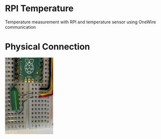 # RPI Temperature
Temperature measurement with RPI and temperature sensor using OneWire communication

# Physical Connection
<img src="temp.jpg" height=252 width=159></img>
